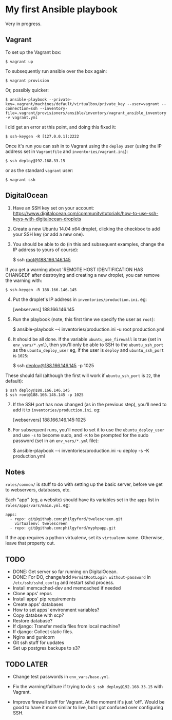 # My first Ansible playbook

Very in progress.

## Vagrant

To set up the Vagrant box:

	$ vagrant up

To subsequently run ansible over the box again:

	$ vagrant provision

Or, possibly quicker:

	$ ansible-playbook --private-key=.vagrant/machines/default/virtualbox/private_key --user=vagrant --connection=ssh --inventory-file=.vagrant/provisioners/ansible/inventory/vagrant_ansible_inventory -v vagrant.yml

I did get an error at this point, and doing this fixed it:

	$ ssh-keygen -R [127.0.0.1]:2222

Once it's run you can ssh in to Vagrant using the `deploy` user (using the IP address set in `Vagrantfile` and `inventories/vagrant.ini`):

	$ ssh deploy@192.168.33.15

or as the standard `vagrant` user:

	$ vagrant ssh


## DigitalOcean

1. Have an SSH key set on your account: https://www.digitalocean.com/community/tutorials/how-to-use-ssh-keys-with-digitalocean-droplets

2. Create a new Ubuntu 14.04 x64 droplet, clicking the checkbox to add your SSH key (or add a new one).

3. You should be able to do (in this and subsequent examples, change the IP address to yours of course):

	$ ssh root@188.166.146.145

If you get a warning about 'REMOTE HOST IDENTIFICATION HAS CHANGED!' after destroying and creating a new droplet, you can remove the warning with:

	$ ssh-keygen -R 188.166.146.145

4. Put the droplet's IP address in `inventories/production.ini`. eg:

	[webservers]
	188.166.146.145

5. Run the playbook (note, this first time we specify the user as `root`):

	$ ansible-playbook --i inventories/production.ini -u root production.yml

6. It should be all done. If the variable `ubuntu_use_firewall` is true (set in `env_vars/*.yml`), then you'll only be able to SSH to the `ubuntu_ssh_port` as the `ubuntu_deploy_user` eg, if the user is `deploy` and `ubuntu_ssh_port` is `1025`:

	$ ssh deploy@188.166.146.145 -p 1025

These should fail (although the first will work if `ubuntu_ssh_port` is `22`, the default):

	$ ssh deploy@188.166.146.145
	$ ssh root@188.166.146.145 -p 1025

7. If the SSH port has now changed (as in the previous step), you'll need to add it to `inventories/production.ini`. eg:

	[webservers]
	188.166.146.145:1025

8. For subsequent runs, you'll need to set it to use the `ubuntu_deploy_user` and use `-s` to become sudo, and `-K` to be prompted for the sudo password (set in an `env_vars/*.yml` file):

	$ ansible-playbook --i inventories/production.ini -u deploy -s -K production.yml


## Notes

`roles/common/` is stuff to do with setting up the basic server, before we
get to webservers, databases, etc.

Each "app" (eg, a website) should have its variables set in the `apps` list in `roles/apps/vars/main.yml`. eg:

	apps:
	  - repo: git@github.com:philgyford/twelescreen.git
	    virtualenv: twelescreen
	  - repo: git@github.com:philgyford/myphpapp.git

If the app requires a python virtualenv, set its `virtualenv` name. Otherwise, leave that property out.

## TODO

* DONE: Get server so far running on DigitalOcean.
* DONE: For DO, change/add `PermitRootLogin without-password` in `/etc/ssh/sshd_config` and restart sshd process.
* Install memcached-dev and memcached if needed
* Clone apps' repos
* Install apps' pip requirements
* Create apps' databases
* How to set apps' environment variables?
* Copy databse with scp?
* Restore database?
* If django: Transfer media files from local machine?
* If django: Collect static files.
* Nginx and gunicorn
* Git ssh stuff for updates
* Set up postgres backups to s3?


## TODO LATER

* Change test passwords in `env_vars/base.yml`.

* Fix the warning/failture if trying to do `$ ssh deploy@192.168.33.15` with Vagrant.

* Improve firewall stuff for Vagrant. At the moment it's just 'off'. Would be good to have it more similar to live, but I got confused over configuring SSH.


